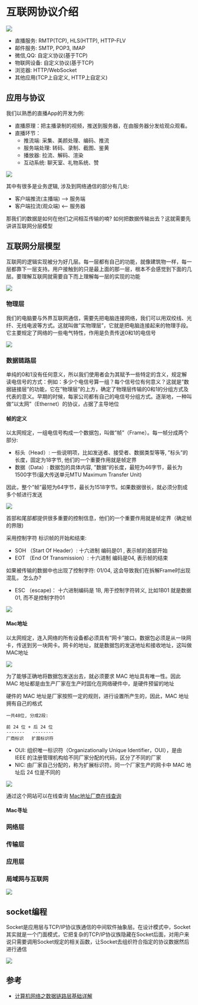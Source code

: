 # 互联网协议介绍

![](../image/internerte.jpeg)

+ 直播服务: RMTP(TCP), HLS(HTTP), HTTP-FLV
+ 邮件服务: SMTP, POP3, IMAP
+ 微信,QQ: 自定义协议(基于TCP)
+ 物联网设备: 自定义协议(基于TCP)
+ 浏览器: HTTP/WebSocket
+ 其他应用(TCP上自定义, HTTP上自定义)

## 应用与协议

我们以熟悉的直播App的开发为例:

+ 直播原理：把主播录制的视频，推送到服务器，在由服务器分发给观众观看。
+ 直播环节：
    + 推流端: 采集、美颜处理、编码、推流
    + 服务端处理: 转码、录制、截图、鉴黄
    + 播放器: 拉流、解码、渲染
    + 互动系统: 聊天室、礼物系统、赞

![](../image/stream-flow.png)

其中有很多是业务逻辑, 涉及到网络通信的部分有几处:
+ 客户端推流(主播端) --> 服务端
+ 客户端拉流(观众端) <-- 服务器

那我们的数据是如何在他们之间相互传输的喃? 如何把数据传输出去？这就需要先讲讲互联网分层模型

## 互联网分层模型

互联网的逻辑实现被分为好几层。每一层都有自己的功能，就像建筑物一样，每一层都靠下一层支持。用户接触到的只是最上面的那一层，根本不会感觉到下面的几层。要理解互联网就需要自下而上理解每一层的实现的功能

![](../image/osi.jpg)

### 物理层

我们的电脑要与外界互联网通信，需要先把电脑连接网络，我们可以用双绞线、光纤、无线电波等方式。这就叫做”实物理层”，它就是把电脑连接起来的物理手段。它主要规定了网络的一些电气特性，作用是负责传送0和1的电信号

![](../image/phy.jpeg)

### 数据链路层

单纯的0和1没有任何意义，所以我们使用者会为其赋予一些特定的含义，规定解读电信号的方式：例如：多少个电信号算一组？每个信号位有何意义？这就是”数据链接层”的功能，它在”物理层”的上方，确定了物理层传输的0和1的分组方式及代表的意义。早期的时候，每家公司都有自己的电信号分组方式。逐渐地，一种叫做”以太网”（Ethernet）的协议，占据了主导地位


#### 帧的定义

以太网规定，一组电信号构成一个数据包，叫做”帧”（Frame）。每一帧分成两个部分:
+ 标头（Head）: 一些说明项，比如发送者、接受者、数据类型等等, ”标头”的长度，固定为18字节, 他们的一个重要作用就是帧定界
+ 数据（Data）: 数据包的具体内容, ”数据”的长度，最短为46字节，最长为1500字节(最大传送单元MTU Maximum Transfer Unit)

因此，整个”帧”最短为64字节，最长为1518字节。如果数据很长，就必须分割成多个帧进行发送

![](../image/frame.jpeg)

首部和尾部都提供很多重要的控制信息，他们的一个重要作用就是帧定界（确定帧的界限)

采用控制字符 标识帧的开始和结束:
+ SOH （Start Of Header）: 十六进制 编码是01 , 表示帧的首部开始
+ EOT （End Of Transmission）: 十六进制 编码是04, 表示帧的结束

如果被传输的数据中也出现了控制字符: 01/04, 这会导致我们在拆解Frame时出现混乱， 怎么办? 

+ ESC （escape)： 十六进制编码是 1B, 用于控制字符转义, 比如1B01 就是数据01, 而不是控制字符01

![](../image/frame-esp.jpeg)

#### Mac地址

以太网规定，连入网络的所有设备都必须具有”网卡”接口。数据包必须是从一块网卡，传送到另一块网卡。网卡的地址，就是数据包的发送地址和接收地址，这叫做MAC地址

![](../image/nic-phy.jpeg)

为了能够正确地将数据包发送出去，就必须要求 MAC 地址具有唯一性。因此 MAC 地址都是由生产厂家在生产时固化在网络硬件中，是硬件预留的地址

硬件的 MAC 地址是厂家按照一定的规则，进行设置所产生的，因此，MAC 地址拥有自己的格式

```
一共48位, 分成2段:

前 24 位 + 后 24 位
-------   --------
厂商标识   扩展标识符
```

+ OUI: 组织唯一标识符（Organizationally Unique Identifier，OUI），是由 IEEE 的注册管理机构给不同厂家分配的代码，区分了不同的厂家
+ NIC: 由厂家自己分配的，称为扩展标识符。同一个厂家生产的网卡中 MAC 地址后 24 位是不同的

![](../image/mac_addr.png)

通过这个网站可以在线查询 [Mac地址厂商在线查询](http://mac.51240.com/)

#### Mac寻址



### 网络层



### 传输层



### 应用层


### 局域网与互联网


![](../image/frame-route.png)



## socket编程

Socket是应用层与TCP/IP协议族通信的中间软件抽象层。在设计模式中，Socket其实就是一个门面模式，它把复杂的TCP/IP协议族隐藏在Socket后面，对用户来说只需要调用Socket规定的相关函数，让Socket去组织符合指定的协议数据然后进行通信

![](../image/socket.png)




## 参考


+ [计算机网络之数据链路层基础详解](https://zhuanlan.zhihu.com/p/225668603)




